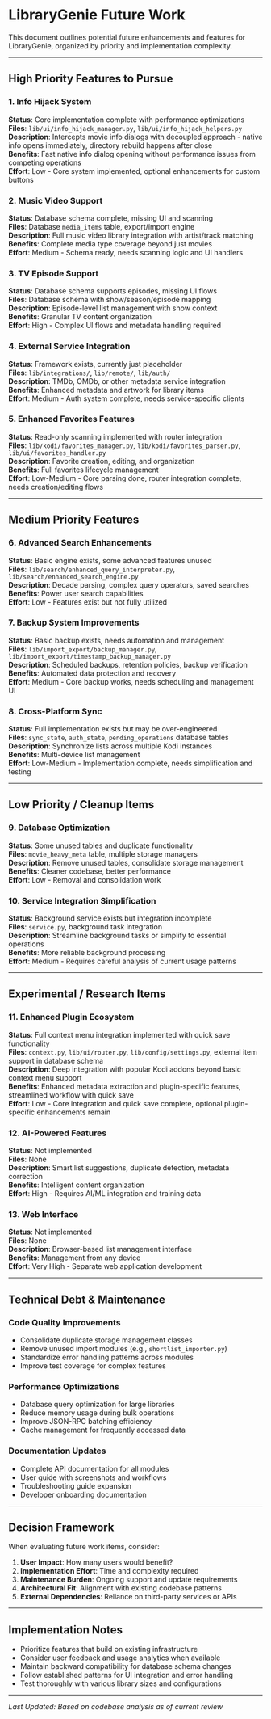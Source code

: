 
# LibraryGenie Future Work

This document outlines potential future enhancements and features for LibraryGenie, organized by priority and implementation complexity.

---

## High Priority Features to Pursue

### 1. Info Hijack System
**Status**: Core implementation complete with performance optimizations  
**Files**: `lib/ui/info_hijack_manager.py`, `lib/ui/info_hijack_helpers.py`  
**Description**: Intercepts movie info dialogs with decoupled approach - native info opens immediately, directory rebuild happens after close  
**Benefits**: Fast native info dialog opening without performance issues from competing operations  
**Effort**: Low - Core system implemented, optional enhancements for custom buttons  

### 2. Music Video Support  
**Status**: Database schema complete, missing UI and scanning  
**Files**: Database `media_items` table, export/import engine  
**Description**: Full music video library integration with artist/track matching  
**Benefits**: Complete media type coverage beyond just movies  
**Effort**: Medium - Schema ready, needs scanning logic and UI handlers  

### 3. TV Episode Support
**Status**: Database schema supports episodes, missing UI flows  
**Files**: Database schema with show/season/episode mapping  
**Description**: Episode-level list management with show context  
**Benefits**: Granular TV content organization  
**Effort**: High - Complex UI flows and metadata handling required  

### 4. External Service Integration
**Status**: Framework exists, currently just placeholder  
**Files**: `lib/integrations/`, `lib/remote/`, `lib/auth/`  
**Description**: TMDb, OMDb, or other metadata service integration  
**Benefits**: Enhanced metadata and artwork for library items  
**Effort**: Medium - Auth system complete, needs service-specific clients  

### 5. Enhanced Favorites Features
**Status**: Read-only scanning implemented with router integration  
**Files**: `lib/kodi/favorites_manager.py`, `lib/kodi/favorites_parser.py`, `lib/ui/favorites_handler.py`  
**Description**: Favorite creation, editing, and organization  
**Benefits**: Full favorites lifecycle management  
**Effort**: Low-Medium - Core parsing done, router integration complete, needs creation/editing flows  

---

## Medium Priority Features

### 6. Advanced Search Enhancements
**Status**: Basic engine exists, some advanced features unused  
**Files**: `lib/search/enhanced_query_interpreter.py`, `lib/search/enhanced_search_engine.py`  
**Description**: Decade parsing, complex query operators, saved searches  
**Benefits**: Power user search capabilities  
**Effort**: Low - Features exist but not fully utilized  

### 7. Backup System Improvements
**Status**: Basic backup exists, needs automation and management  
**Files**: `lib/import_export/backup_manager.py`, `lib/import_export/timestamp_backup_manager.py`  
**Description**: Scheduled backups, retention policies, backup verification  
**Benefits**: Automated data protection and recovery  
**Effort**: Medium - Core backup works, needs scheduling and management UI  

### 8. Cross-Platform Sync
**Status**: Full implementation exists but may be over-engineered  
**Files**: `sync_state`, `auth_state`, `pending_operations` database tables  
**Description**: Synchronize lists across multiple Kodi instances  
**Benefits**: Multi-device list management  
**Effort**: Low-Medium - Implementation complete, needs simplification and testing  

---

## Low Priority / Cleanup Items

### 9. Database Optimization
**Status**: Some unused tables and duplicate functionality  
**Files**: `movie_heavy_meta` table, multiple storage managers  
**Description**: Remove unused tables, consolidate storage management  
**Benefits**: Cleaner codebase, better performance  
**Effort**: Low - Removal and consolidation work  

### 10. Service Integration Simplification
**Status**: Background service exists but integration incomplete  
**Files**: `service.py`, background task integration  
**Description**: Streamline background tasks or simplify to essential operations  
**Benefits**: More reliable background processing  
**Effort**: Medium - Requires careful analysis of current usage patterns  

---

## Experimental / Research Items

### 11. Enhanced Plugin Ecosystem
**Status**: Full context menu integration implemented with quick save functionality  
**Files**: `context.py`, `lib/ui/router.py`, `lib/config/settings.py`, external item support in database schema  
**Description**: Deep integration with popular Kodi addons beyond basic context menu support  
**Benefits**: Enhanced metadata extraction and plugin-specific features, streamlined workflow with quick save  
**Effort**: Low - Core integration and quick save complete, optional plugin-specific enhancements remain  

### 12. AI-Powered Features
**Status**: Not implemented  
**Files**: None  
**Description**: Smart list suggestions, duplicate detection, metadata correction  
**Benefits**: Intelligent content organization  
**Effort**: High - Requires AI/ML integration and training data  

### 13. Web Interface
**Status**: Not implemented  
**Files**: None  
**Description**: Browser-based list management interface  
**Benefits**: Management from any device  
**Effort**: Very High - Separate web application development  

---

## Technical Debt & Maintenance

### Code Quality Improvements
- Consolidate duplicate storage management classes
- Remove unused import modules (e.g., `shortlist_importer.py`)
- Standardize error handling patterns across modules
- Improve test coverage for complex features

### Performance Optimizations
- Database query optimization for large libraries
- Reduce memory usage during bulk operations
- Improve JSON-RPC batching efficiency
- Cache management for frequently accessed data

### Documentation Updates
- Complete API documentation for all modules
- User guide with screenshots and workflows
- Troubleshooting guide expansion
- Developer onboarding documentation

---

## Decision Framework

When evaluating future work items, consider:

1. **User Impact**: How many users would benefit?
2. **Implementation Effort**: Time and complexity required
3. **Maintenance Burden**: Ongoing support and update requirements
4. **Architectural Fit**: Alignment with existing codebase patterns
5. **External Dependencies**: Reliance on third-party services or APIs

---

## Implementation Notes

- Prioritize features that build on existing infrastructure
- Consider user feedback and usage analytics when available
- Maintain backward compatibility for database schema changes
- Follow established patterns for UI integration and error handling
- Test thoroughly with various library sizes and configurations

---

*Last Updated: Based on codebase analysis as of current review*
